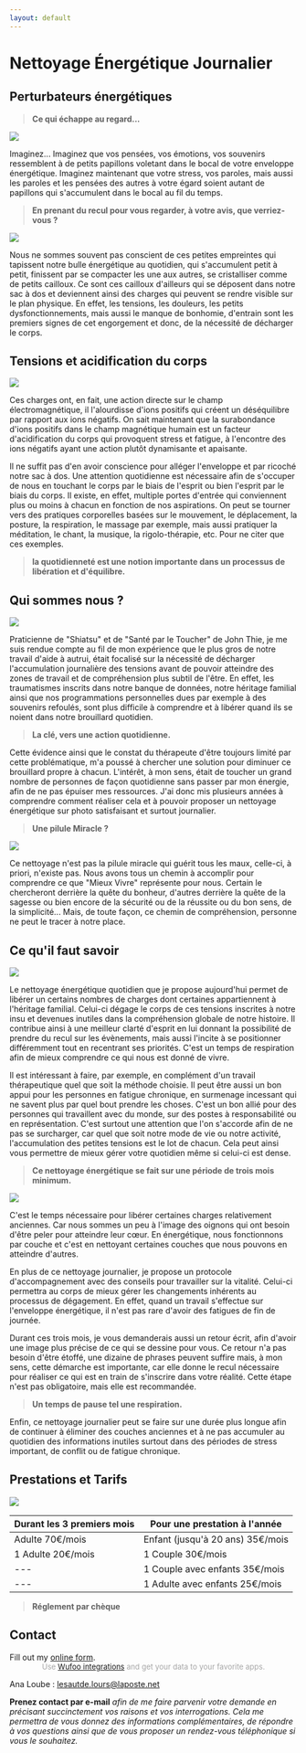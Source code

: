 ```yaml
---
layout: default
---
```


# Nettoyage Énergétique Journalier

## Perturbateurs énergétiques

> **Ce qui échappe au regard...**

<div class="left">
  <img src="assets\images\1riviere.jpg">


<p>Imaginez... Imaginez que vos pensées, vos émotions, vos souvenirs ressemblent à de petits
papillons voletant dans le bocal de votre enveloppe énergétique. Imaginez maintenant que
votre stress, vos paroles, mais aussi les paroles et les pensées des autres à votre égard
soient autant de papillons qui s'accumulent dans le bocal au fil du temps.</p>

</div>

> **En prenant du recul pour vous regarder, à votre avis, que verriez-vous ?**


<div class="right">
  <img src="assets\images\2feuilles.jpg">

<p>Nous ne sommes souvent pas conscient de ces petites empreintes qui tapissent notre bulle
énergétique au quotidien, qui s'accumulent petit à petit, finissent par se compacter les une
aux autres, se cristalliser comme de petits cailloux. Ce sont ces cailloux d'ailleurs qui se
déposent dans notre sac à dos et deviennent ainsi des charges qui peuvent se rendre
visible sur le plan physique. En effet, les tensions, les douleurs, les petits
dysfonctionnements, mais aussi le manque de bonhomie, d'entrain sont les premiers
signes de cet engorgement et donc, de la nécessité de décharger le corps.</p>

</div>

## Tensions et acidification du corps

<div class="left">
<img src="assets\images\3Rue.jpg">

<p>Ces charges ont, en fait, une action directe sur le champ électromagnétique, il l'alourdisse d'ions positifs qui créent un déséquilibre par rapport aux ions négatifs. On sait maintenant que la surabondance d'ions positifs dans le champ magnétique humain est un facteur d'acidification du corps qui provoquent stress et fatigue, à l'encontre des ions négatifs ayant une action plutôt dynamisante et apaisante.</p>

<p>Il ne suffit pas d'en avoir conscience pour alléger l'enveloppe et par ricoché notre sac à
dos. Une attention quotidienne est nécessaire afin de s'occuper de nous en touchant le
corps par le biais de l'esprit ou bien l'esprit par le biais du corps. Il existe, en effet, multiple portes d'entrée qui conviennent plus ou moins à chacun en fonction de nos aspirations. On
peut se tourner vers des pratiques corporelles basées sur le mouvement, le déplacement, la
posture, la respiration, le massage par exemple, mais aussi
pratiquer la méditation, le chant, la musique, la rigolo-thérapie, etc. Pour ne citer que ces
exemples.</p>
</div>


> **la quotidienneté est une notion importante dans un processus de libération et
d'équilibre.**


## Qui sommes nous ?

<div class="right">
<img src="assets\images\4arbres.jpg">

<p>Praticienne de "Shiatsu" et de "Santé par le Toucher" de John Thie, je me suis rendue
compte au fil de mon expérience que le plus gros de notre travail d'aide à autrui, était
focalisé sur la nécessité de décharger l'accumulation journalière des tensions avant de
pouvoir atteindre des zones de travail et de compréhension plus subtil de l'être. En effet,
les traumatismes inscrits dans notre banque de données, notre héritage familial ainsi que
nos programmations personnelles dues par exemple à des souvenirs refoulés, sont plus
difficile à comprendre et à libérer quand ils se noient dans notre brouillard quotidien.</p>

> **La clé, vers une action quotidienne.**

<p>Cette évidence ainsi que le constat du thérapeute d'être toujours limité par cette
problématique, m'a poussé à chercher une solution pour diminuer ce brouillard propre à chacun. L'intérêt, à mon sens, était de toucher un grand nombre de personnes de façon quotidienne sans passer par mon énergie, afin de ne pas épuiser mes ressources. J'ai donc mis plusieurs années à comprendre comment réaliser cela et à pouvoir proposer un nettoyage énergétique sur photo satisfaisant et surtout journalier.</p>
</div>


> **Une pilule Miracle ?**

<div class="left">
  <img src="assets\images\5cave.jpg">

<p>Ce nettoyage n'est pas la pilule miracle qui guérit tous les maux, celle-ci, à priori, n'existe pas. Nous avons tous un chemin à accomplir pour comprendre ce que "Mieux Vivre" représente pour nous. Certain le chercheront derrière la quête du bonheur, d'autres derrière la quête de la sagesse ou bien encore de la sécurité ou de la réussite ou du bon sens, de la simplicité... Mais, de toute façon, ce chemin de compréhension, personne ne peut le tracer à notre place.</p>
</div>


## Ce qu'il faut savoir

<div class="right">
<img src="assets\images\6cascade.jpg">

<p>Le nettoyage énergétique quotidien que je propose aujourd'hui permet de libérer un certains nombres de charges dont certaines appartiennent à l'héritage familial. Celui-ci dégage le corps de ces tensions inscrites à notre insu et devenues inutiles dans la compréhension globale de notre histoire. Il contribue ainsi à une meilleur clarté d'esprit en lui donnant la possibilité de prendre du recul sur les évènements, mais aussi l'incite à se positionner différemment tout en recentrant ses priorités. C'est un temps de respiration afin de mieux comprendre ce qui nous est donné de vivre.</p>


<p>Il est intéressant à faire, par exemple, en complément d'un travail thérapeutique quel que soit la méthode choisie. Il peut être aussi un bon appui pour les personnes en fatigue chronique, en surmenage incessant qui ne savent plus par quel bout prendre les choses. C'est un bon allié pour des personnes qui travaillent avec du monde, sur des postes à responsabilité ou en représentation. C'est surtout une attention que l'on s'accorde afin de ne pas se surcharger, car quel que soit notre mode de vie ou notre activité, l'accumulation des petites tensions est le lot de chacun. Cela peut ainsi vous permettre de mieux gérer votre quotidien même si celui-ci est dense.</p>
</div>


> **Ce nettoyage énergétique se fait sur une période de trois mois minimum.**

<div class="left">
<img src="assets\images\7fower.jpg">

<p>C'est le temps nécessaire pour libérer certaines charges relativement anciennes. Car nous
sommes un peu à l'image des oignons qui ont besoin d'être peler pour atteindre leur cœur.
En énergétique, nous fonctionnons par couche et c'est en nettoyant certaines couches que
nous pouvons en atteindre d'autres.</p>

<p>En plus de ce nettoyage journalier, je propose un protocole d'accompagnement avec des conseils pour travailler sur la vitalité. Celui-ci permettra au corps de mieux gérer les changements inhérents au processus de dégagement. En effet, quand un travail s'effectue sur l'enveloppe énergétique, il n'est pas rare d'avoir des fatigues de fin de journée.</p>


<p>Durant ces trois mois, je vous demanderais aussi un retour écrit, afin d'avoir une image plus précise de ce qui se dessine pour vous. Ce retour n'a pas besoin d'être étoffé, une dizaine de phrases peuvent suffire mais, à mon sens, cette démarche est importante, car elle donne le recul nécessaire pour réaliser ce qui est en train de s'inscrire dans votre réalité. Cette étape n'est pas obligatoire, mais elle est recommandée.</p>
</div>


> **Un temps de pause tel une respiration.**


Enfin, ce nettoyage journalier peut se faire sur une durée plus longue afin de continuer à éliminer des couches anciennes et à ne pas accumuler au quotidien des informations inutiles surtout dans des périodes de stress important, de conflit ou de fatigue chronique.

## Prestations et Tarifs

<div class="full">
  <img src="assets\images\8rock.jpg">
</div>


| Durant les 3 premiers mois | Pour une prestation à l'année |
| --- | --- |
| Adulte 70€/mois | Enfant (jusqu'à 20 ans) 35€/mois |
|  1 Adulte 20€/mois | 1 Couple 30€/mois |
| --- | 1 Couple avec enfants 35€/mois |
| --- | 1 Adulte avec enfants 25€/mois |

> **Réglement par chèque**


## Contact

<div id="wufoo-zr9k4tu1q0nutm">
Fill out my <a href="https://sautdelours.wufoo.com/forms/zr9k4tu1q0nutm">online form</a>.
</div>
<div id="wuf-adv" style="font-family:inherit;font-size: small;color:#a7a7a7;text-align:center;display:block;">Use <a href="http://www.wufoo.com/partners/">Wufoo integrations</a> and get your data to your favorite apps.</div>
<script type="text/javascript">
var zr9k4tu1q0nutm;

(function(d, t) {
  var s = d.createElement(t), options = {
  'userName':'sautdelours',
  'formHash':'zr9k4tu1q0nutm',
  'autoResize':true,
  'height':'560',
  'async':true,
  'host':'wufoo.com',
  'header':'show',
  'ssl':true};

  s.src = ('https:' == d.location.protocol ? 'https://' : 'http://') + 'www.wufoo.com/scripts/embed/form.js';
  s.onload = s.onreadystatechange = function() {
    var rs = this.readyState;
    console.table(rs, this);
    if (rs) if (rs != 'complete') if (rs != 'loaded') return;
    try {
      zr9k4tu1q0nutm = new WufooForm();
      zr9k4tu1q0nutm.initialize(options);
      zr9k4tu1q0nutm.display();
    } catch (e) {}
  };
  var scr = d.getElementsByTagName(t)[0], par = scr.parentNode;
  par.insertBefore(s, scr);
})(document, 'script');
</script>


 <p class="contac">Ana Loube : <a href="mailto:lesautde.lours@laposte.net" target="_blank" rel="noopener">lesautde.lours@laposte.net</a></p>

**Prenez contact par e-mail** *afin de me faire parvenir votre demande en précisant
succinctement vos raisons et vos interrogations. Cela me permettra de vous donnez des
informations complémentaires, de répondre à vos questions ainsi que de vous proposer un
rendez-vous téléphonique si vous le souhaitez.*
